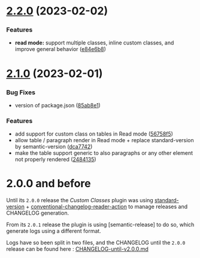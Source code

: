 # [2.2.0](https://github.com/LilaRest/obsidian-custom-classes/compare/2.1.0...2.2.0) (2023-02-02)


### Features

* **read mode:** support multiple classes, inline custom classes, and improve general behavior ([e84e6b8](https://github.com/LilaRest/obsidian-custom-classes/commit/e84e6b8a9188cadb257d61e7c23456e6d28d682a))

# [2.1.0](https://github.com/LilaRest/obsidian-custom-classes/compare/2.0.0...2.1.0) (2023-02-01)


### Bug Fixes

* version of package.json ([85ab8e1](https://github.com/LilaRest/obsidian-custom-classes/commit/85ab8e1b15457856f3b6f414873c5137405c3732))


### Features

* add support for custom class on tables in Read mode ([56758f5](https://github.com/LilaRest/obsidian-custom-classes/commit/56758f577cffae5d3c1e7192c3f05b7a8978890a))
* allow table / paragraph render in Read mode + replace standard-version by semantic-version ([dca7742](https://github.com/LilaRest/obsidian-custom-classes/commit/dca7742337f1025416b818a0a23aaa1c7d60240f))
* make the table support generic to also paragraphs or any other element not properly rendered ([2484135](https://github.com/LilaRest/obsidian-custom-classes/commit/24841355679d93484653b97df2a5f5fd8102580c))

# **2.0.0 and before**
Until its `2.0.0` release the _Custom Classes_ plugin was using [standard-version](https://github.com/conventional-changelog/standard-version) + [conventional-changelog-reader-action](https://github.com/artlaman/conventional-changelog-reader-action) to manage releases and CHANGELOG generation.

From its `2.0.1` release the plugin is using [semantic-release] to do so, which generate logs using a different format.

Logs have so been split in two files, and the CHANGELOG until the `2.0.0` release can be found here : [CHANGELOG-until-v2.0.0.md](https://github.com/LilaRest/obsidian-custom-classes/blob/main/CHANGELOG-until-v2.0.0.md)
